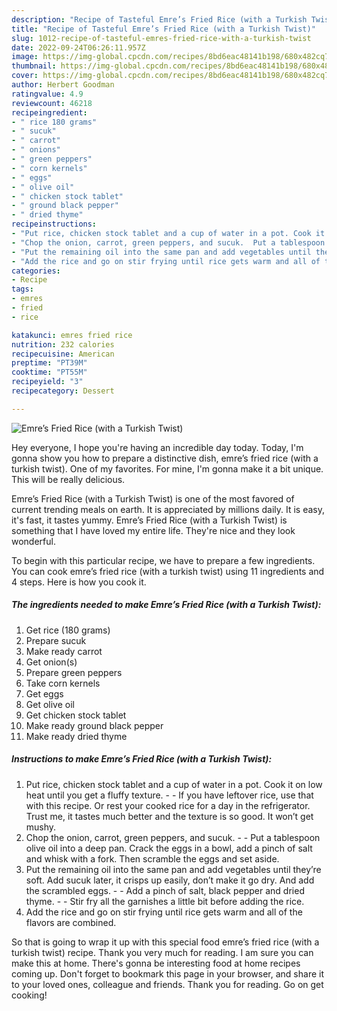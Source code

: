 ```yaml
---
description: "Recipe of Tasteful Emre’s Fried Rice (with a Turkish Twist)"
title: "Recipe of Tasteful Emre’s Fried Rice (with a Turkish Twist)"
slug: 1012-recipe-of-tasteful-emres-fried-rice-with-a-turkish-twist
date: 2022-09-24T06:26:11.957Z
image: https://img-global.cpcdn.com/recipes/8bd6eac48141b198/680x482cq70/emres-fried-rice-with-a-turkish-twist-recipe-main-photo.jpg
thumbnail: https://img-global.cpcdn.com/recipes/8bd6eac48141b198/680x482cq70/emres-fried-rice-with-a-turkish-twist-recipe-main-photo.jpg
cover: https://img-global.cpcdn.com/recipes/8bd6eac48141b198/680x482cq70/emres-fried-rice-with-a-turkish-twist-recipe-main-photo.jpg
author: Herbert Goodman
ratingvalue: 4.9
reviewcount: 46218
recipeingredient:
- " rice 180 grams"
- " sucuk"
- " carrot"
- " onions"
- " green peppers"
- " corn kernels"
- " eggs"
- " olive oil"
- " chicken stock tablet"
- " ground black pepper"
- " dried thyme"
recipeinstructions:
- "Put rice, chicken stock tablet and a cup of water in a pot. Cook it on low heat until you get a fluffy texture.  If you have leftover rice, use that with this recipe. Or rest your cooked rice for a day in the refrigerator. Trust me, it tastes much better and the texture is so good. It won’t get mushy."
- "Chop the onion, carrot, green peppers, and sucuk.  Put a tablespoon olive oil into a deep pan. Crack the eggs in a bowl, add a pinch of salt and whisk with a fork. Then scramble the eggs and set aside."
- "Put the remaining oil into the same pan and add vegetables until they’re soft. Add sucuk later, it crisps up easily, don’t make it go dry. And add the scrambled eggs.   Add a pinch of salt, black pepper and dried thyme.  Stir fry all the garnishes a little bit before adding the rice."
- "Add the rice and go on stir frying until rice gets warm and all of the flavors are combined."
categories:
- Recipe
tags:
- emres
- fried
- rice

katakunci: emres fried rice 
nutrition: 232 calories
recipecuisine: American
preptime: "PT39M"
cooktime: "PT55M"
recipeyield: "3"
recipecategory: Dessert

---
```



![Emre’s Fried Rice (with a Turkish Twist)](https://img-global.cpcdn.com/recipes/8bd6eac48141b198/680x482cq70/emres-fried-rice-with-a-turkish-twist-recipe-main-photo.jpg)

Hey everyone, I hope you're having an incredible day today. Today, I'm gonna show you how to prepare a distinctive dish, emre’s fried rice (with a turkish twist). One of my favorites. For mine, I'm gonna make it a bit unique. This will be really delicious.

Emre’s Fried Rice (with a Turkish Twist) is one of the most favored of current trending meals on earth. It is appreciated by millions daily. It is easy, it's fast, it tastes yummy. Emre’s Fried Rice (with a Turkish Twist) is something that I have loved my entire life. They're nice and they look wonderful.




To begin with this particular recipe, we have to prepare a few ingredients. You can cook emre’s fried rice (with a turkish twist) using 11 ingredients and 4 steps. Here is how you cook it.

<!--inarticleads1-->

##### The ingredients needed to make Emre’s Fried Rice (with a Turkish Twist):

1. Get  rice (180 grams)
1. Prepare  sucuk
1. Make ready  carrot
1. Get  onion(s)
1. Prepare  green peppers
1. Take  corn kernels
1. Get  eggs
1. Get  olive oil
1. Get  chicken stock tablet
1. Make ready  ground black pepper
1. Make ready  dried thyme




<!--inarticleads2-->

##### Instructions to make Emre’s Fried Rice (with a Turkish Twist):

1. Put rice, chicken stock tablet and a cup of water in a pot. Cook it on low heat until you get a fluffy texture. -  - If you have leftover rice, use that with this recipe. Or rest your cooked rice for a day in the refrigerator. Trust me, it tastes much better and the texture is so good. It won’t get mushy.
1. Chop the onion, carrot, green peppers, and sucuk. -  - Put a tablespoon olive oil into a deep pan. Crack the eggs in a bowl, add a pinch of salt and whisk with a fork. Then scramble the eggs and set aside.
1. Put the remaining oil into the same pan and add vegetables until they’re soft. Add sucuk later, it crisps up easily, don’t make it go dry. And add the scrambled eggs.  -  - Add a pinch of salt, black pepper and dried thyme. -  - Stir fry all the garnishes a little bit before adding the rice.
1. Add the rice and go on stir frying until rice gets warm and all of the flavors are combined.




So that is going to wrap it up with this special food emre’s fried rice (with a turkish twist) recipe. Thank you very much for reading. I am sure you can make this at home. There's gonna be interesting food at home recipes coming up. Don't forget to bookmark this page in your browser, and share it to your loved ones, colleague and friends. Thank you for reading. Go on get cooking!
